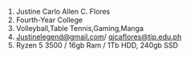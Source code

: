 1. Justine Carlo Allen C. Flores
2. Fourth-Year College
3. Volleyball,Table Tennis,Gaming,Manga
4. Justinelegend@gmail.com/ qjcaflores@tip.edu.ph
5. Ryzen 5 3500 / 16gb Ram / 1Tb HDD, 240gb SSD

